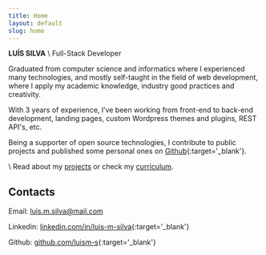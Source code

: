 ```yaml
---
title: Home
layout: default
slug: home
---
```


**LUÍS SILVA** \\
Full-Stack Developer

Graduated from computer science and informatics where I experienced many technologies, and mostly self-taught in the field of web development, where I apply my academic knowledge, industry good practices and creativity.

With 3 years of experience, I’ve been working from front-end to back-end development, landing pages, custom Wordpress themes and plugins, REST API's, etc.

Being a supporter of open source technologies, I contribute to public projects and published some personal ones on [Github](https://github.com/luism-s){:target='_blank'}.

\\
Read about my [projects](/projects) or check my [curriculum](/curriculum).

## Contacts

Email: [luis.m.silva@mail.com](mailto:luis.m.silva@mail.com)

Linkedin: [linkedin.com/in/luis-m-silva](https://www.linkedin.com/in/luis-m-silva){:target='_blank'}

Github: [github.com/luism-s](https://github.com/luism-s){:target='_blank'}

